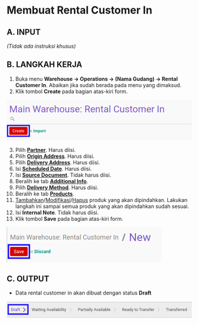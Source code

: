 # Membuat Rental Customer In

## A. INPUT

*(Tidak ada instruksi khusus)*

## B. LANGKAH KERJA

1. Buka menu **Warehouse -> Operations -> (Nama Gudang) -> Rental Customer In**. Abaikan jika sudah berada pada menu yang dimaksud.
2. Klik tombol **Create** pada bagian atas-kiri form.

![](../../img/rental-customer-in/tombol-create.png)

3. Pilih **[Partner](./penjelasan.md#field-partner)**. Harus diisi.
4. Pilih **[Origin Address](./penjelasan.md#field-origin-address)**. Harus diisi.
5. Pilih **[Delivery Address](./penjelasan.md#field-delivery-address)**. Harus diisi.
6. Isi **[Scheduled Date](./penjelasan.md#field-scheduled-date)**. Harus diisi.
7. Isi **[Source Document](./penjelasan.md#field-source-document)**. Tidak harus diisi.
8. Beralih ke tab **[Additional Info](./penjelasan.md#tab-additional-info)**.
9. Pilih **[Delivery Method](./penjelasan.md#field-delivery-method)**. Harus diisi.
10. Beralih ke tab **[Products](./penjelasan.md#tab-products)**.
11. <a name="l11">[Tambahkan](./produk-tambah.md)/[Modifikasi](./produk-modifikasi.md)/[Hapus](./produk-hapus.md)</a> produk yang akan dipindahkan. Lakukan langkah ini sampai semua produk yang akan dipindahkan sudah sesuai.
12. Isi **Internal Note**. Tidak harus diisi.
13. Klik tombol **Save** pada bagian atas-kiri form.

![](../../img/rental-customer-in/tombol-save.png)

## C. OUTPUT

* Data rental customer in akan dibuat dengan status **Draft**

![](../../img/rental-customer-in/status-input-draft.png)
